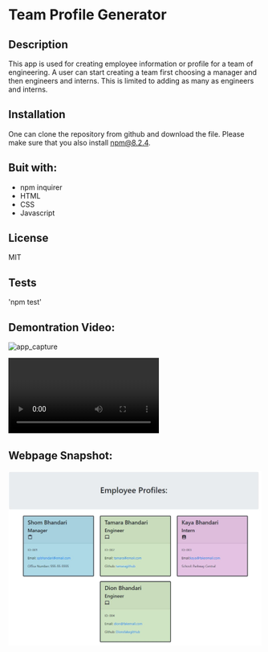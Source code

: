 # Team Profile Generator

## Description

This app is used for creating employee information or profile for a team of engineering. A user can start creating a team first choosing a manager and then engineers and interns. This is limited to adding as many as engineers and interns.

## Installation

One can clone the repository from github and download the file. Please make sure that you also install npm@8.2.4.

## Buit with:

-  npm inquirer
-  HTML
-  CSS
-  Javascript

## License

MIT

## Tests

'npm test'

## Demontration Video:
![app_capture](https://user-images.githubusercontent.com/102477297/180886718-69dcba92-31bc-46de-b32c-39b3a89a3b6e.JPG)

![](https://github.com/spbhanda/team-profile-generator/blob/main/assets_image/genrt_emplyee_profle.mp4)

## Webpage Snapshot:

![](https://github.com/spbhanda/team-profile-generator/blob/main/assets_image/app_capture.JPG)

